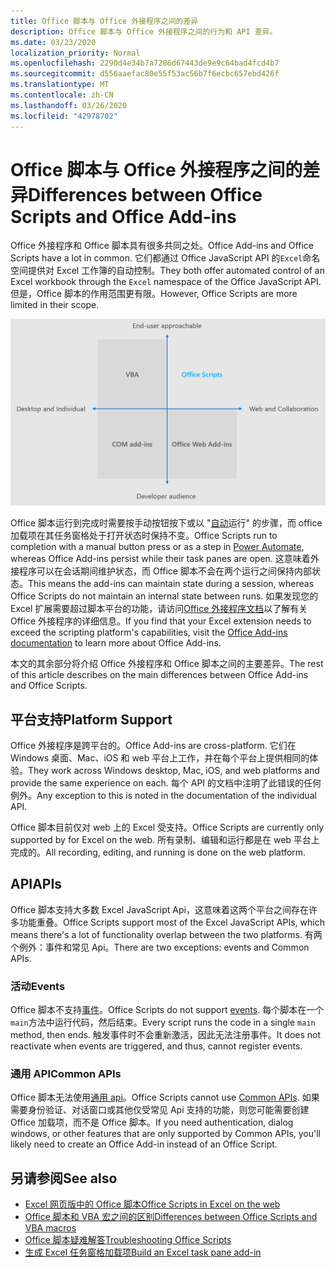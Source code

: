 ```yaml
---
title: Office 脚本与 Office 外接程序之间的差异
description: Office 脚本与 Office 外接程序之间的行为和 API 差异。
ms.date: 03/23/2020
localization_priority: Normal
ms.openlocfilehash: 2290d4e34b7a7286d67443de9e9c64bad4fcd4b7
ms.sourcegitcommit: d556aaefac80e55f53ac56b7f6ecbc657ebd426f
ms.translationtype: MT
ms.contentlocale: zh-CN
ms.lasthandoff: 03/26/2020
ms.locfileid: "42978702"
---
```

# <a name="differences-between-office-scripts-and-office-add-ins"></a><span data-ttu-id="a78d6-103">Office 脚本与 Office 外接程序之间的差异</span><span class="sxs-lookup"><span data-stu-id="a78d6-103">Differences between Office Scripts and Office Add-ins</span></span>

<span data-ttu-id="a78d6-104">Office 外接程序和 Office 脚本具有很多共同之处。</span><span class="sxs-lookup"><span data-stu-id="a78d6-104">Office Add-ins and Office Scripts have a lot in common.</span></span> <span data-ttu-id="a78d6-105">它们都通过 Office JavaScript API 的`Excel`命名空间提供对 Excel 工作簿的自动控制。</span><span class="sxs-lookup"><span data-stu-id="a78d6-105">They both offer automated control of an Excel workbook through the `Excel` namespace of the Office JavaScript API.</span></span> <span data-ttu-id="a78d6-106">但是，Office 脚本的作用范围更有限。</span><span class="sxs-lookup"><span data-stu-id="a78d6-106">However, Office Scripts are more limited in their scope.</span></span>

![显示不同 Office 扩展性解决方案的焦点区域的四象限图。](../images/office-programmability-diagram.png)

<span data-ttu-id="a78d6-109">Office 脚本运行到完成时需要按手动按钮按下或以 "[自动](https://flow.microsoft.com/)运行" 的步骤，而 office 加载项在其任务窗格处于打开状态时保持不变。</span><span class="sxs-lookup"><span data-stu-id="a78d6-109">Office Scripts run to completion with a manual button press or as a step in [Power Automate](https://flow.microsoft.com/), whereas Office Add-ins persist while their task panes are open.</span></span> <span data-ttu-id="a78d6-110">这意味着外接程序可以在会话期间维护状态，而 Office 脚本不会在两个运行之间保持内部状态。</span><span class="sxs-lookup"><span data-stu-id="a78d6-110">This means the add-ins can maintain state during a session, whereas Office Scripts do not maintain an internal state between runs.</span></span> <span data-ttu-id="a78d6-111">如果发现您的 Excel 扩展需要超过脚本平台的功能，请访问[Office 外接程序文档](/office/dev/add-ins)以了解有关 Office 外接程序的详细信息。</span><span class="sxs-lookup"><span data-stu-id="a78d6-111">If you find that your Excel extension needs to exceed the scripting platform's capabilities, visit the [Office Add-ins documentation](/office/dev/add-ins) to learn more about Office Add-ins.</span></span>

<span data-ttu-id="a78d6-112">本文的其余部分将介绍 Office 外接程序和 Office 脚本之间的主要差异。</span><span class="sxs-lookup"><span data-stu-id="a78d6-112">The rest of this article describes on the main differences between Office Add-ins and Office Scripts.</span></span>

## <a name="platform-support"></a><span data-ttu-id="a78d6-113">平台支持</span><span class="sxs-lookup"><span data-stu-id="a78d6-113">Platform Support</span></span>

<span data-ttu-id="a78d6-114">Office 外接程序是跨平台的。</span><span class="sxs-lookup"><span data-stu-id="a78d6-114">Office Add-ins are cross-platform.</span></span> <span data-ttu-id="a78d6-115">它们在 Windows 桌面、Mac、iOS 和 web 平台上工作，并在每个平台上提供相同的体验。</span><span class="sxs-lookup"><span data-stu-id="a78d6-115">They work across Windows desktop, Mac, iOS, and web platforms and provide the same experience on each.</span></span> <span data-ttu-id="a78d6-116">每个 API 的文档中注明了此错误的任何例外。</span><span class="sxs-lookup"><span data-stu-id="a78d6-116">Any exception to this is noted in the documentation of the individual API.</span></span>

<span data-ttu-id="a78d6-117">Office 脚本目前仅对 web 上的 Excel 受支持。</span><span class="sxs-lookup"><span data-stu-id="a78d6-117">Office Scripts are currently only supported by for Excel on the web.</span></span> <span data-ttu-id="a78d6-118">所有录制、编辑和运行都是在 web 平台上完成的。</span><span class="sxs-lookup"><span data-stu-id="a78d6-118">All recording, editing, and running is done on the web platform.</span></span>

## <a name="apis"></a><span data-ttu-id="a78d6-119">API</span><span class="sxs-lookup"><span data-stu-id="a78d6-119">APIs</span></span>

<span data-ttu-id="a78d6-120">Office 脚本支持大多数 Excel JavaScript Api，这意味着这两个平台之间存在许多功能重叠。</span><span class="sxs-lookup"><span data-stu-id="a78d6-120">Office Scripts support most of the Excel JavaScript APIs, which means there's  a lot of functionality overlap between the two platforms.</span></span> <span data-ttu-id="a78d6-121">有两个例外：事件和常见 Api。</span><span class="sxs-lookup"><span data-stu-id="a78d6-121">There are two exceptions: events and Common APIs.</span></span>

### <a name="events"></a><span data-ttu-id="a78d6-122">活动</span><span class="sxs-lookup"><span data-stu-id="a78d6-122">Events</span></span>

<span data-ttu-id="a78d6-123">Office 脚本不支持[事件](/office/dev/add-ins/excel/excel-add-ins-events)。</span><span class="sxs-lookup"><span data-stu-id="a78d6-123">Office Scripts do not support [events](/office/dev/add-ins/excel/excel-add-ins-events).</span></span> <span data-ttu-id="a78d6-124">每个脚本在一个`main`方法中运行代码，然后结束。</span><span class="sxs-lookup"><span data-stu-id="a78d6-124">Every script runs the code in a single `main` method, then ends.</span></span> <span data-ttu-id="a78d6-125">触发事件时不会重新激活，因此无法注册事件。</span><span class="sxs-lookup"><span data-stu-id="a78d6-125">It does not reactivate when events are triggered, and thus, cannot register events.</span></span>

### <a name="common-apis"></a><span data-ttu-id="a78d6-126">通用 API</span><span class="sxs-lookup"><span data-stu-id="a78d6-126">Common APIs</span></span>

<span data-ttu-id="a78d6-127">Office 脚本无法使用[通用 api](/javascript/api/office)。</span><span class="sxs-lookup"><span data-stu-id="a78d6-127">Office Scripts cannot use [Common APIs](/javascript/api/office).</span></span> <span data-ttu-id="a78d6-128">如果需要身份验证、对话窗口或其他仅受常见 Api 支持的功能，则您可能需要创建 Office 加载项，而不是 Office 脚本。</span><span class="sxs-lookup"><span data-stu-id="a78d6-128">If you need authentication, dialog windows, or other features that are only supported by Common APIs, you'll likely need to create an Office Add-in instead of an Office Script.</span></span>

## <a name="see-also"></a><span data-ttu-id="a78d6-129">另请参阅</span><span class="sxs-lookup"><span data-stu-id="a78d6-129">See also</span></span>

- [<span data-ttu-id="a78d6-130">Excel 网页版中的 Office 脚本</span><span class="sxs-lookup"><span data-stu-id="a78d6-130">Office Scripts in Excel on the web</span></span>](../overview/excel.md)
- [<span data-ttu-id="a78d6-131">Office 脚本和 VBA 宏之间的区别</span><span class="sxs-lookup"><span data-stu-id="a78d6-131">Differences between Office Scripts and VBA macros</span></span>](vba-differences.md)
- [<span data-ttu-id="a78d6-132">Office 脚本疑难解答</span><span class="sxs-lookup"><span data-stu-id="a78d6-132">Troubleshooting Office Scripts</span></span>](../testing/troubleshooting.md)
- [<span data-ttu-id="a78d6-133">生成 Excel 任务窗格加载项</span><span class="sxs-lookup"><span data-stu-id="a78d6-133">Build an Excel task pane add-in</span></span>](/office/dev/add-ins/quickstarts/excel-quickstart-jquery)
